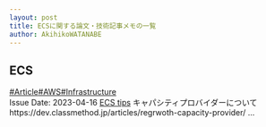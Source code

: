 ```yaml
---
layout: post
title: ECSに関する論文・技術記事メモの一覧
author: AkihikoWATANABE
---
```

## ECS
<div class="visible-content">
<a class="button" href="articles/Article.html">#Article</a><a class="button" href="articles/AWS.html">#AWS</a><a class="button" href="articles/Infrastructure.html">#Infrastructure</a><br><span class="issue_date">Issue Date: 2023-04-16</span>
<a href="https://github.com/AkihikoWatanabe/paper_notes/issues/519">ECS tips</a>
<span class="snippet">キャパシティプロバイダーについて  https://dev.classmethod.jp/articles/regrwoth-capacity-provider/ ...</span>
</div>
